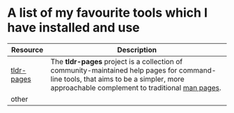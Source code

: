# A list of my favourite tools which I have installed and use

| Resource | Description |
|--|--|
| [tldr-pages](https://github.com/tldr-pages/tldr) | The **tldr-pages** project is a collection of community-maintained help pages for command-line tools, that aims to be a simpler, more approachable complement to traditional [man pages](https://en.wikipedia.org/wiki/Man_page). |
| other |  |


<!--stackedit_data:
eyJoaXN0b3J5IjpbNTk5NDEyNTc2LDUwMzkwMDI5Ml19
-->